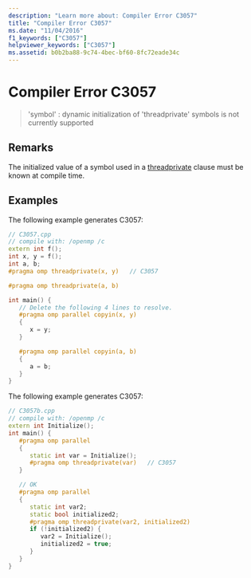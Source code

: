 ```yaml
---
description: "Learn more about: Compiler Error C3057"
title: "Compiler Error C3057"
ms.date: "11/04/2016"
f1_keywords: ["C3057"]
helpviewer_keywords: ["C3057"]
ms.assetid: b0b2ba88-9c74-4bec-bf60-8fc72eade34c
---
```

# Compiler Error C3057

> 'symbol' : dynamic initialization of 'threadprivate' symbols is not currently supported

## Remarks

The initialized value of a symbol used in a [threadprivate](../../parallel/openmp/reference/openmp-directives.md#threadprivate) clause must be known at compile time.

## Examples

The following example generates C3057:

```cpp
// C3057.cpp
// compile with: /openmp /c
extern int f();
int x, y = f();
int a, b;
#pragma omp threadprivate(x, y)   // C3057

#pragma omp threadprivate(a, b)

int main() {
   // Delete the following 4 lines to resolve.
   #pragma omp parallel copyin(x, y)
   {
      x = y;
   }

   #pragma omp parallel copyin(a, b)
   {
      a = b;
   }
}
```

The following example generates C3057:

```cpp
// C3057b.cpp
// compile with: /openmp /c
extern int Initialize();
int main() {
   #pragma omp parallel
   {
      static int var = Initialize();
      #pragma omp threadprivate(var)   // C3057
   }

   // OK
   #pragma omp parallel
   {
      static int var2;
      static bool initialized2;
      #pragma omp threadprivate(var2, initialized2)
      if (!initialized2) {
         var2 = Initialize();
         initialized2 = true;
      }
   }
}
```
